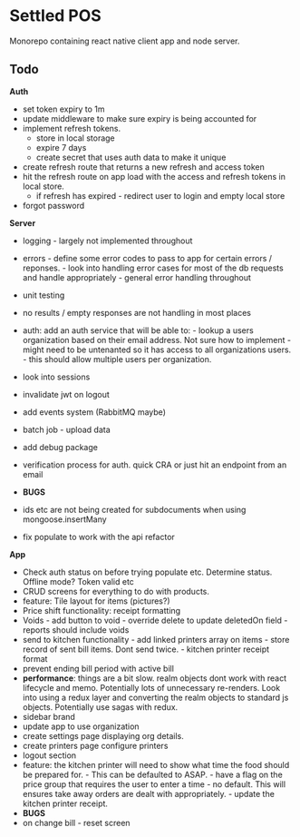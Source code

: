 # Settled POS

Monorepo containing react native client app and node server.

## Todo

**Auth**
- set token expiry to 1m
- update middleware to make sure expiry is being accounted for
- implement refresh tokens.
	- store in local storage
	- expire 7 days
	- create secret that uses auth data to make it unique
- create refresh route that returns a new refresh and access token
- hit the refresh route on app load with the access and refresh tokens in local store.
	- if refresh has expired - redirect user to login and empty local store
- forgot password

**Server**

-   logging - largely not implemented throughout
-   errors - define some error codes to pass to app for certain errors / reponses. - look into handling error cases for most of the db requests and handle appropriately - general error handling throughout
-   unit testing
-   no results / empty responses are not handling in most places
-   auth: add an auth service that will be able to: - lookup a users organization based on their email address. Not sure how to implement - might need to be untenanted so it has access to all organizations users. - this should allow multiple users per organization.
-   look into sessions
-   invalidate jwt on logout
-   add events system (RabbitMQ maybe)
-   batch job - upload data
-   add debug package
- verification process for auth. quick CRA or just hit an endpoint from an email

-   **BUGS**
-   ids etc are not being created for subdocuments when using mongoose.insertMany
-   fix populate to work with the api refactor

**App**

-   Check auth status on before trying populate etc. Determine status. Offline mode? Token valid etc
-   CRUD screens for everything to do with products.
-   feature: Tile layout for items (pictures?)
-   Price shift functionality: receipt formatting
-   Voids - add button to void - override delete to update deletedOn field - reports should include voids
-   send to kitchen functionality - add linked printers array on items - store record of sent bill items. Dont send twice. - kitchen printer receipt format
-   prevent ending bill period with active bill
-   **performance**: things are a bit slow. realm objects dont work with react lifecycle and memo. Potentially lots of unnecessary re-renders. Look into using a redux layer and converting the realm objects to standard js objects. Potentially use sagas with redux.
-   sidebar brand
-   update app to use organization
-   create settings page displaying org details.
-   create printers page configure printers
-   logout section
-   feature: the kitchen printer will need to show what time the food should be prepared for. - This can be defaulted to ASAP. - have a flag on the price group that requires the user to enter a time - no default. This will ensures take away orders are dealt with appropriately. - update the kitchen printer receipt.
-   **BUGS**
-   on change bill - reset screen
